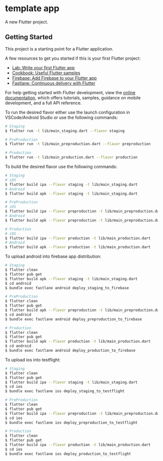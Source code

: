 # template app

A new Flutter project.

## Getting Started

This project is a starting point for a Flutter application.

A few resources to get you started if this is your first Flutter project:

- [Lab: Write your first Flutter app](https://docs.flutter.dev/get-started/codelab)
- [Cookbook: Useful Flutter samples](https://docs.flutter.dev/cookbook)
- [Firebase: Add Firebase to your Flutter app](https://firebase.google.com/docs/flutter/setup?platform=ios)
- [Fastlane: Continuous delivery with Flutter](https://docs.flutter.dev/deployment/cd#fastlane)

For help getting started with Flutter development, view the
[online documentation](https://docs.flutter.dev/), which offers tutorials,
samples, guidance on mobile development, and a full API reference.

To run the desired flavor either use the launch configuration in VSCode/Android Studio or use the following commands:
```sh
# Staging
$ flutter run -t lib/main_staging.dart --flavor staging

# PreProduction
$ flutter run -t lib/main_preproduction.dart --flavor preproduction

# Production
$ flutter run -t lib/main_production.dart --flavor production
```

To build the desired flavor use the following commands:
```sh
# Staging
# iOS
$ flutter build ipa --flavor staging -t lib/main_staging.dart
# Android
$ flutter build apk --flavor staging -t lib/main_staging.dart

# PreProduction
# iOS
$ flutter build ipa --flavor preproduction -t lib/main_preproduction.dart
# Android
$ flutter build apk --flavor preproduction -t lib/main_preproduction.dart

# Production
# iOS
$ flutter build ipa --flavor production -t lib/main_production.dart
# Android
$ flutter build apk --flavor production -t lib/main_production.dart
```

To upload android into firebase app distribution:
```sh
# Staging
$ flutter clean
$ flutter pub get
$ flutter build apk --flavor staging -t lib/main_staging.dart 
$ cd android
$ bundle exec fastlane android deploy_staging_to_firebase

# PreProduction
$ flutter clean
$ flutter pub get
$ flutter build apk --flavor preproduction -t lib/main_preproduction.dart 
$ cd android
$ bundle exec fastlane android deploy_preproduction_to_firebase

# Production
$ flutter clean
$ flutter pub get
$ flutter build apk --flavor production -t lib/main_production.dart 
$ cd android
$ bundle exec fastlane android deploy_production_to_firebase
```

To upload ios into testflight:
```sh
# Staging
$ flutter clean
$ flutter pub get
$ flutter build ipa --flavor staging -t lib/main_staging.dart 
$ cd ios
$ bundle exec fastlane ios deploy_staging_to_testflight

# PreProduction
$ flutter clean
$ flutter pub get
$ flutter build ipa --flavor preproduction -t lib/main_preproduction.dart 
$ cd ios
$ bundle exec fastlane ios deploy_preproduction_to_testflight

# Production
$ flutter clean
$ flutter pub get
$ flutter build ipa --flavor production -t lib/main_production.dart 
$ cd ios
$ bundle exec fastlane ios deploy_production_to_testflight
```